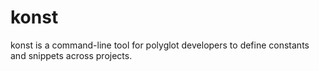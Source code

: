 # konst
konst is a command-line tool for polyglot developers to define constants and snippets across projects.
